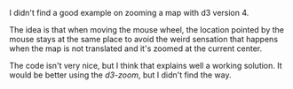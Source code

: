 I didn't find a good example on zooming a map with d3 version 4.

The idea is that when moving the mouse wheel, the location pointed by the mouse stays at the same place to avoid the weird sensation that happens when the map is not translated and it's zoomed at the current center.

The code isn't very nice, but I think that explains well a working solution. It would be better using the *d3-zoom*, but I didn't find the way.